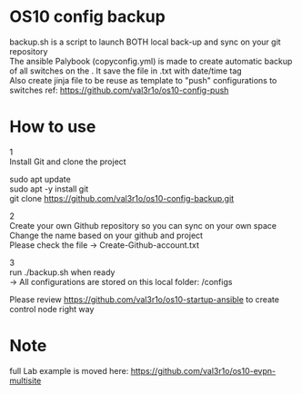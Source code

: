 # OS10 config backup

backup.sh is a script to launch BOTH local back-up and sync on your git repository</br>
The ansible Palybook (copyconfig.yml) is made to create automatic backup of all switches on the <inventory>. 
It save the file in .txt with date/time tag </br>
Also create jinja file to be reuse as template to "push" configurations to switches
ref: https://github.com/val3r1o/os10-config-push 

# How to use
1</br>
Install Git and clone the project </br>

sudo apt update</br>
sudo apt -y install git</br>
git clone https://github.com/val3r1o/os10-config-backup.git</br>

2</br>
Create your own Github repository so you can sync on your own space </br>
Change the name based on your github and project</br>
Please check the file -> Create-Github-account.txt </br>

3</br>
run ./backup.sh when ready </br>
-> 
All configurations are stored on this local folder: /configs </br>

Please review https://github.com/val3r1o/os10-startup-ansible to create control node right way </br>

# Note 
full Lab example is moved here: https://github.com/val3r1o/os10-evpn-multisite
